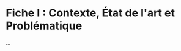 # Fiche I : Contexte, État de l'art et Problématique

<!-- 
Objectif : Détailler le "pourquoi" de l'étude.
Taille : 3 à 10 pages.
Contenu :
- État des lieux des connaissances (recherches bibliographiques).
- Analyse de l'existant.
- Identification des acteurs.
- Définition de l'enjeu stratégique.
- Liste des objectifs.
- Expression claire de l'objectif final (2-3 lignes).
-->

... 